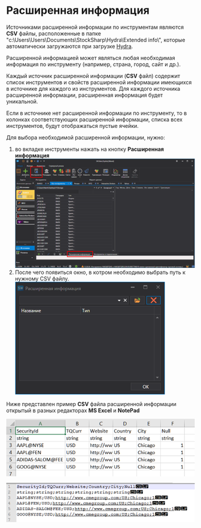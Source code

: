 # Расширенная информация

Источниками расширенной информации по инструментам являются **CSV** файлы, расположенные в папке "c:\\Users\\Users\\Documents\\StockSharp\\Hydra\\Extended info\\", которые автоматически загружаются при загрузке [Hydra](../../hydra.md).

Расширенной информацией может являться любая необходимая информация по инструменту (например, страна, город, сайт и др.). 

Каждый источник расширенной информации (**CSV** файл) содержит список инструментов и свойств расширенной информации имеющихся в источнике для каждого из инструментов. Для каждого источника расширенной информации, расширенная информация будет уникальной.

Если в источнике нет расширенной информации по инструменту, то в колонках соответствующих расширенной информации, списка всех инструментов, будут отображаться пустые ячейки.

Для выбора необходимой расширенной информации, нужно:

1. во вкладке инструменты нажать на кнопку **Расширенная информация** ![hydra Extension Info securities](../../../images/hydra_extensioninfo_securities.png)
2. После чего появиться окно, в котром необходимо выбрать путь к нужному CSV файлу.![hydra Extension Info window](../../../images/hydra_extensioninfo_window.png)

Ниже представлен пример **CSV** файла расширенной информации открытый в разных редакторах **MS Excel** и **NotePad**

![hydra ExtensionInfo csv excel](../../../images/hydra_extensioninfo_csv_excel.png)

![hydra ExtensionInfo csv notepad](../../../images/hydra_extensioninfo_csv_notepad.png)
